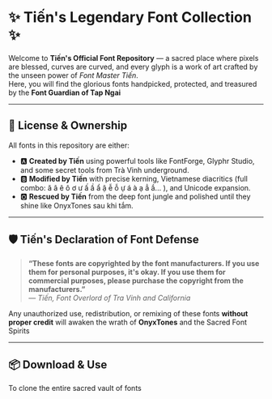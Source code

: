 # ✨ Tiến's Legendary Font Collection ✨

Welcome to **Tiến's Official Font Repository** — a sacred place where pixels are blessed, curves are curved, and every glyph is a work of art crafted by the unseen power of *Font Master Tiến*.  
Here, you will find the glorious fonts handpicked, protected, and treasured by the **Font Guardian of Tap Ngai**

---

## 🧾 License & Ownership

All fonts in this repository are either:

- 🅰️ **Created by Tiến** using powerful tools like FontForge, Glyphr Studio, and some secret tools from Trà Vinh underground.
- 🅱️ **Modified by Tiến** with precise kerning, Vietnamese diacritics (full combo: ă â ê ô ơ ư ấ ầ ẩ ậ ễ ỗ ự á à ạ ẳ ắ... ), and Unicode expansion.
- 🅾️ **Rescued by Tiến** from the deep font jungle and polished until they shine like OnyxTones sau khi tắm.

---

## 🛡️ Tiến's Declaration of Font Defense

> **“These fonts are copyrighted by the font manufacturers. If you use them for personal purposes, it's okay. If you use them for commercial purposes, please purchase the copyright from the manufacturers.”**  
> — *Tiến, Font Overlord of Tra Vinh and California*

Any unauthorized use, redistribution, or remixing of these fonts **without proper credit** will awaken the wrath of **OnyxTones** and the Sacred Font Spirits

---

## 📦 Download & Use

To clone the entire sacred vault of fonts

